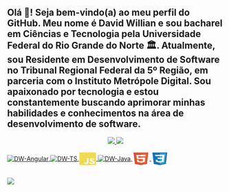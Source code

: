## Olá 👋! Seja bem-vindo(a) ao meu perfil do GitHub. Meu nome é David Willian e sou bacharel em Ciências e Tecnologia pela Universidade Federal do Rio Grande do Norte 🏛. Atualmente, sou Residente em Desenvolvimento de Software no Tribunal Regional Federal da 5º Região, em parceria com o Instituto Metrópole Digital. Sou apaixonado por tecnologia e estou constantemente buscando aprimorar minhas habilidades e conhecimentos na área de desenvolvimento de software.

<div align="center">
  <a href="https://github.com/DavidWillian7">
  <img height="170em" src="https://github-readme-stats.vercel.app/api?username=DavidWillian7&show_icons=true&theme=dark&include_all_commits=true&count_private=true"/>
  <img height="170em" src="https://github-readme-stats.vercel.app/api/top-langs/?username=DavidWillian7&layout=compact&langs_count=7&theme=dark"/>
</div>
<div style="display: inline_block"><br>
  <img align="center" alt="DW-Angular" height="30" width="40" src="https://icongr.am/devicon/angularjs-original.svg?size=128&color=currentColor">
  <img align="center" alt="DW-TS" height="30" width="40" src="https://cdn.jsdelivr.net/gh/devicons/devicon/icons/typescript/typescript-original.svg">
  <img align="center" alt="DW-JS" height="30" width="40" src="https://raw.githubusercontent.com/devicons/devicon/master/icons/javascript/javascript-plain.svg">
  <img align="center" alt="DW-Java" height="30" width="40" src="https://icongr.am/devicon/java-original-wordmark.svg?size=128&color=currentColor">
  <img align="center" alt="DW-HTML" height="30" width="40" src="https://raw.githubusercontent.com/devicons/devicon/master/icons/html5/html5-original.svg">
  <img align="center" alt="DW-CSS" height="30" width="40" src="https://raw.githubusercontent.com/devicons/devicon/master/icons/css3/css3-original.svg">
</div>

##  

<div>
  <a href="https://www.linkedin.com/in/davidWillianPJ" target="_blank"><img src="https://img.shields.io/badge/-LinkedIn-%230077B5?style=for-the-badge&logo=linkedin&logoColor=white" target="_blank"></a> 
  
</div>
